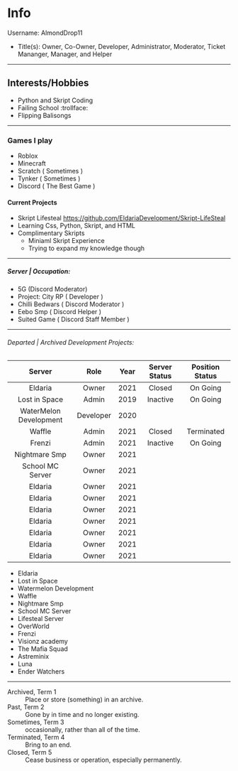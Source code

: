 # Info #
Username: AlmondDrop11
* Title(s): Owner, Co-Owner, Developer, Administrator, Moderator, Ticket Mananger, Manager, and Helper

- - -

## Interests/Hobbies ##

* Python and Skript Coding
* Failing School :trollface:
* Flipping Balisongs 

- - -

### Games I play
* Roblox
* Minecraft
* Scratch ( Sometimes )
* Tynker ( Sometimes )
* Discord ( The Best Game )

#### Current Projects

* Skript Lifesteal https://github.com/EldariaDevelopment/Skript-LifeSteal
* Learning Css, Python, Skript, and HTML
* Complimentary Skripts
  * Miniaml Skript Experience
  * Trying to expand my knowledge though

- - - -

##### Server | Occupation:

* 5G (Discord Moderator)
* Project: City RP ( Developer )
* Chilli Bedwars ( Discord Moderator )
* Eebo Smp ( Discord Helper ) 
* Suited Game ( Discord Staff Member )
- - -

###### Departed | Archived Development Projects:
| Server | Role | Year | Server Status | Position Status |
| :----: | :----: | :----: | :----: | :----: |
| Eldaria | Owner | 2021 | Closed | On Going |
| Lost in Space | Admin | 2019 | Inactive | On Going |
| WaterMelon Development | Developer | 2020 |
| Waffle | Admin | 2021 | Closed | Terminated |
| Frenzi | Admin | 2021 | Inactive | On Going |
| Nightmare Smp | Owner | 2021 |
| School MC Server | Owner | 2021 |
| Eldaria | Owner | 2021 |
| Eldaria | Owner | 2021 |
| Eldaria | Owner | 2021 |
| Eldaria | Owner | 2021 |
| Eldaria | Owner | 2021 |
| Eldaria | Owner | 2021 |
| Eldaria | Owner | 2021 |

* Eldaria
* Lost in Space
* Watermelon Development
* Waffle
* Nightmare Smp
* School MC Server
* Lifesteal Server
* OverWorld
* Frenzi
* Visionz academy
* The Mafia Squad
* Astreminix
* Luna
* Ender Watchers

- - -

<dl>
  <dt>Archived, Term 1</dt>
  <dd>Place or store (something) in an archive.</dd>
  <dt>Past, Term 2</dt>
  <dd>Gone by in time and no longer existing.</dd>
  <dt>Sometimes, Term 3</dt>
  <dd>occasionally, rather than all of the time.</dd>
  <dt>Terminated, Term 4</dt>
  <dd>Bring to an end.</dd>
  <dt>Closed, Term 5</dt>
  <dd>Cease business or operation, especially permanently.</dd>
</dl>
